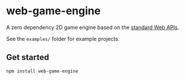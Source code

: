 # web-game-engine

A zero dependency 2D game engine based on the [standard Web APIs](https://developer.mozilla.org/en-US/docs/Web/API).

See the `examples/` folder for example projects.

## Get started

```console
npm install web-game-engine
```
